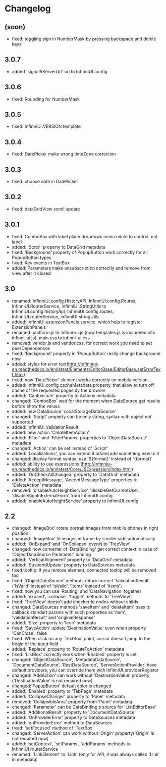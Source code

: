 Changelog
=========
## (soon)
* fixed: toggling sign in NumberMask by pressing backspace and delete keys

## 3.0.7
* added 'signalRServerUrl' url to InfinniUI.config

## 3.0.6
* fixed: Rounding for NumberMask

## 3.0.5
* fixed: InfinniUI.VERSION template

## 3.0.4
* fixed: DatePicker make wrong timeZone correction

## 3.0.3
* fixed: choose date in DatePicker

## 3.0.2
* fixed: dataGridView scroll update

## 3.0.1
* fixed: ComboBox with label place dropdown menu relate to control, not label
* added: 'Scroll' property to DataGrid metadata
* fixed: 'Background' property of PopupButton work correctly for all PopupButton types
* fixed: Key events in TextBox
* added: Parameters make unsubscription correctly and remove from view after it closed

## 3.0
* renamed: InfinniUI.config.HistoryAPI, InfinniUI.config.Routes, InfinniUI.RouterService, InfinniUI.StringUtils to InfinniUI.config.historyApi, InfinniUI.config.routes, InfinniUI.routerService, InfinniUI.stringUtils
* added: InfinniUI.extensionPanels service, which help to register ExtensionPanels
* renamed: platform.js to infinni-ui.js (now templates.js is includeed into infinni-ui.js), main.css to infinni-ui.css
* removed: vendor.js and vendor.css, for correct work you need to set peerDependences
* fixed: 'Background' property in 'PopupButton' really change background now
* added: styles for error text(http://infinniui-en.readthedocs.io/en/latest/Elements/EditorBase/EditorBase.setErrorText.html)
* fixed: now 'DatePicker' element works correctly on mobile version.
* added: InfinniUI.config.cacheMetadata property, that allow to turn off cache of the requested pages by the browser
* added: 'CanExecute' property to Actions metadata
* changed: 'ComboBox' wait for the moment when DataSource get results before show the values
* added: new DataSource 'LocalStorageDataSource'
* changed: 'Script' property can be only string, syntax with object not supported
* added: InfinniUI.ValidationResult
* added: new action 'CreateItemAction'
* added: 'Filter' and 'FilterParams' properties to 'ObjectDataSource' metadata
* changed: 'Action' can be set instead of 'Script'
* added: 'Localizations', you can extend it or/and add something new to it
* changed: display format syntax, use '${format}' instead of '{format}'
* added: ability to use expressions (http://infinniui-en.readthedocs.io/en/latest/Core/JSExpression/index.html)
* added: 'OnCheckAllChanged' property to 'DataGrid' metadata
* added: 'AcceptMessage', 'AcceptMessageType' properties to 'DeleteAction' metadata
* removed: 'disableAutoHeightService', 'disableGetCurrentUser', 'disableSignInExternalForm' from InfinniUI.config
* added: 'enableAutoHeightService' property to InfinniUI.config

## 2.2
* changed: 'ImageBox' rotate portrait images from mobile phones in right position
* changed: 'ImageBox' fit images in frame by smaller side automatically
* added: 'OnExpand' and 'OnCollapse' events to 'TreeView'
* changed: now converter of 'DataBinding' get correct context in case of 'ObjectDataSource Parameter' binding
* added: 'VerticalAlignment' property to 'DataGrid' metadata
* added: 'SuspendUpdate' property to DataSources metadata
* fixed tooltip: if you remove element, connected tooltip will be removed too
* fixed: 'ObjectDataSource' methods return correct 'ValidationResult' ('IsValid' instead of 'isValid', 'Items' instead of 'items')
* fixed: now you can use 'Routing' and 'DataNavigation' together
* added: 'expand', 'collapse', 'toggle' methods to 'TreeView'
* fixed: 'TreeView' doesn't add checker to nodes without childs
* changed: DataSources methods 'saveItem' and 'deleteItem' pass to callback standart params with such properties as 'item', 'validationResult' and 'originalResponse'
* added: 'Size' property to 'Icon' metadata
* fixed: 'SaveAction' update 'DestinationValue' even when property 'CanClose': false
* fixed: When click on any 'TextBox' point, cursor doesn't jump to the begin of the input field
* added: 'Replace' property to 'RouteToAction' metadata
* fixed: 'ListBox' correctly work when 'Enabled' property is set
* changed: 'ObjectDataSource', 'MetadataDataSource', 'DocumentDataSource', 'RestDataSource', 'ServerActionProvider' have default providers, you can override them with InfinniUI.providerRegister
* changed: 'AddAction' can work without 'DestinationValue' property ('DestinationValue' is not required now)
* changed:'PopupButton' default color is changed
* added: 'Enabled' property to 'TabPage' metadata
* added: 'CollapseChanger' property to 'Panel' metadata
* removed: 'CollapsibleArea' property from 'Panel' metadata
* changed: 'Parameter' can be DataBinding's source for 'ListEditorBase'
* added: 'AdditionalResult' property to 'DocumentDataSource'
* added: 'OnProviderError' property to DataSources metadata
* added: 'onProviderError' method to DataSources
* fixed: 'setFocused' method of 'TextBox'
* changed: 'ServerAction' can work without 'Origin' property('Origin' is not required now)
* added: 'setContext', 'setParams', 'addParams' methods to InfinniUI.routerService
* renamed: 'LinkElement' to 'Link' (only for API, it was always called 'Link' in metadata)


